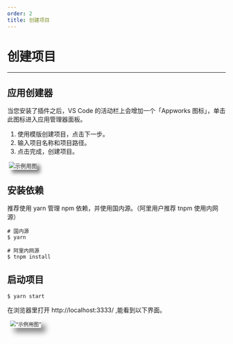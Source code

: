 ```yaml
---
order: 2
title: 创建项目
---
```


# 创建项目

---

## 应用创建器

当您安装了插件之后，VS Code 的活动栏上会增加一个「Appworks 图标」，单击此图标进入应用管理器面板。

1. 使用模版创建项目，点击下一步。
2. 输入项目名称和项目路径。
3. 点击完成，创建项目。

<img src="https://img.alicdn.com/imgextra/i3/O1CN011fIOD21fEb2aKShWh_!!6000000003975-1-tps-1220-942.gif" alt="示例用图" style="transform: scale(.9, .9); box-shadow: 8px 8px 10px gray;border-radius:1%;"  />

## 安装依赖

推荐使用 yarn 管理 npm 依赖，并使用国内源。（阿里用户推荐 tnpm 使用内网源）

```shell
# 国内源
$ yarn

# 阿里内网源
$ tnpm install

```

## 启动项目

```shell
$ yarn start
```

在浏览器里打开 http://localhost:3333/ ,能看到以下界面。

<img src="https://img.alicdn.com/imgextra/i2/O1CN01O2iKLJ1XK4r6pdim6_!!6000000002904-2-tps-1266-791.png" alt=“示例用图” style="transform: scale(.85, .85) translateY(-5%); box-shadow: 12px 12px 15px gray;border-radius:1%;" />
